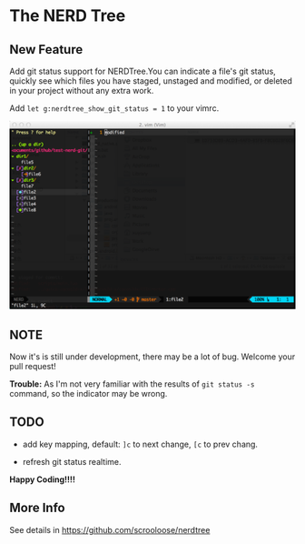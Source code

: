 The NERD Tree
=============

New Feature
----------

Add git status support for NERDTree.You can indicate a file's git status, quickly see which files you have staged, unstaged and modified, or deleted in your project without any extra work.

Add `let g:nerdtree_show_git_status = 1` to your vimrc.

![screenshot](screenshot/nerd-git-status.png)

NOTE
----

Now it's is still under development, there may be a lot of bug. Welcome your pull request!

**Trouble:** As I'm not very familiar with the results of `git status -s` command, so the indicator may be wrong. 

TODO
----

* add key mapping, default: `]c` to next change, `[c` to prev chang.

* refresh git status realtime.

**Happy Coding!!!!**

More Info
---------

See details in https://github.com/scrooloose/nerdtree
